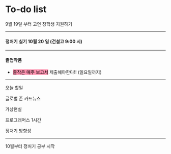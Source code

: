 # To-do list

9월 19일 부터
고연 장학생 지원하기


----

#### 정처기 실기 10월 20 일 (건설고 9:00 시)

----

#### 졸업작품

- <mark style="background: #FF5582A6;">졸작은 매주 보고서</mark> 제출해야한다!! (일요일까지)

----

오늘 할일

글로벌 존 카드뉴스

가상현실

프로그래머스 1시간

정처기 방향성


----

10월부터 정처기 공부 시작
